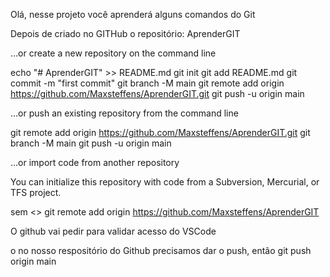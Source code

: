 
Olá, nesse projeto você aprenderá alguns comandos do Git


Depois de criado no GITHub o repositório: AprenderGIT

…or create a new repository on the command line

echo "# AprenderGIT" >> README.md
git init
git add README.md
git commit -m "first commit"
git branch -M main
git remote add origin https://github.com/Maxsteffens/AprenderGIT.git
git push -u origin main

…or push an existing repository from the command line

git remote add origin https://github.com/Maxsteffens/AprenderGIT.git
git branch -M main
git push -u origin main

…or import code from another repository

You can initialize this repository with code from a Subversion, Mercurial, or TFS project.

sem <>
git remote add origin https://github.com/Maxsteffens/AprenderGIT

O github vai pedir para validar acesso do VSCode

o no nosso respositório do Github precisamos dar o push, então git push origin main